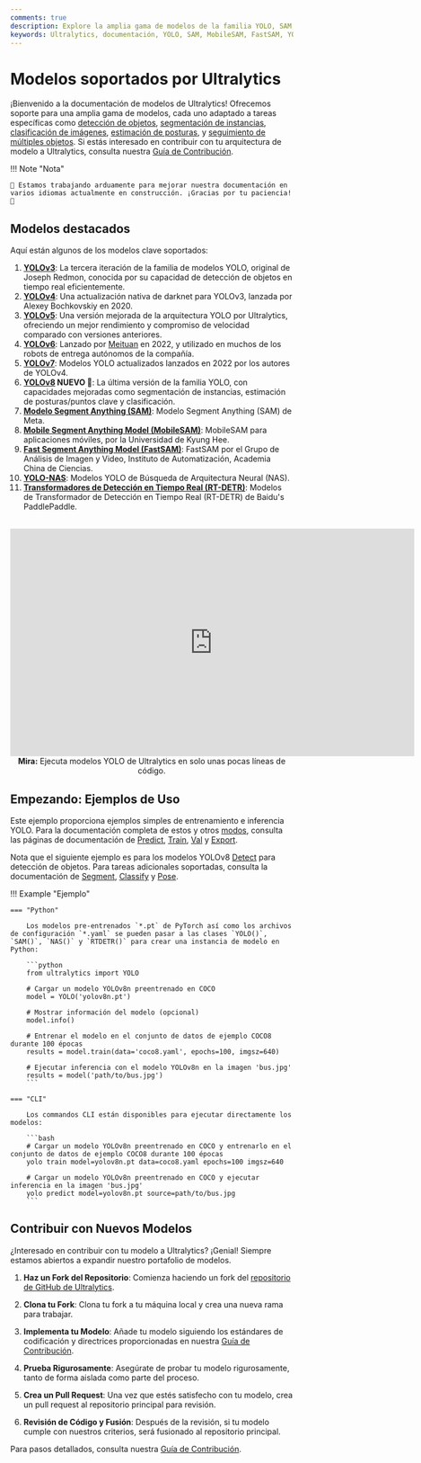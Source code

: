 ```yaml
---
comments: true
description: Explore la amplia gama de modelos de la familia YOLO, SAM, MobileSAM, FastSAM, YOLO-NAS y RT-DETR soportados por Ultralytics. Comienza con ejemplos para el uso tanto de CLI como de Python.
keywords: Ultralytics, documentación, YOLO, SAM, MobileSAM, FastSAM, YOLO-NAS, RT-DETR, modelos, arquitecturas, Python, CLI
---
```


# Modelos soportados por Ultralytics

¡Bienvenido a la documentación de modelos de Ultralytics! Ofrecemos soporte para una amplia gama de modelos, cada uno adaptado a tareas específicas como [detección de objetos](../tasks/detect.md), [segmentación de instancias](../tasks/segment.md), [clasificación de imágenes](../tasks/classify.md), [estimación de posturas](../tasks/pose.md), y [seguimiento de múltiples objetos](../modes/track.md). Si estás interesado en contribuir con tu arquitectura de modelo a Ultralytics, consulta nuestra [Guía de Contribución](../../help/contributing.md).

!!! Note "Nota"

    🚧 Estamos trabajando arduamente para mejorar nuestra documentación en varios idiomas actualmente en construcción. ¡Gracias por tu paciencia! 🙏

## Modelos destacados

Aquí están algunos de los modelos clave soportados:

1. **[YOLOv3](yolov3.md)**: La tercera iteración de la familia de modelos YOLO, original de Joseph Redmon, conocida por su capacidad de detección de objetos en tiempo real eficientemente.
2. **[YOLOv4](yolov4.md)**: Una actualización nativa de darknet para YOLOv3, lanzada por Alexey Bochkovskiy en 2020.
3. **[YOLOv5](yolov5.md)**: Una versión mejorada de la arquitectura YOLO por Ultralytics, ofreciendo un mejor rendimiento y compromiso de velocidad comparado con versiones anteriores.
4. **[YOLOv6](yolov6.md)**: Lanzado por [Meituan](https://about.meituan.com/) en 2022, y utilizado en muchos de los robots de entrega autónomos de la compañía.
5. **[YOLOv7](yolov7.md)**: Modelos YOLO actualizados lanzados en 2022 por los autores de YOLOv4.
6. **[YOLOv8](yolov8.md) NUEVO 🚀**: La última versión de la familia YOLO, con capacidades mejoradas como segmentación de instancias, estimación de posturas/puntos clave y clasificación.
7. **[Modelo Segment Anything (SAM)](sam.md)**: Modelo Segment Anything (SAM) de Meta.
8. **[Mobile Segment Anything Model (MobileSAM)](mobile-sam.md)**: MobileSAM para aplicaciones móviles, por la Universidad de Kyung Hee.
9. **[Fast Segment Anything Model (FastSAM)](fast-sam.md)**: FastSAM por el Grupo de Análisis de Imagen y Video, Instituto de Automatización, Academia China de Ciencias.
10. **[YOLO-NAS](yolo-nas.md)**: Modelos YOLO de Búsqueda de Arquitectura Neural (NAS).
11. **[Transformadores de Detección en Tiempo Real (RT-DETR)](rtdetr.md)**: Modelos de Transformador de Detección en Tiempo Real (RT-DETR) de Baidu's PaddlePaddle.

<p align="center">
  <br>
  <iframe width="720" height="405" src="https://www.youtube.com/embed/MWq1UxqTClU?si=nHAW-lYDzrz68jR0"
    title="Reproductor de video de YouTube" frameborder="0"
    allow="accelerometer; autoplay; clipboard-write; encrypted-media; gyroscope; picture-in-picture; web-share"
    allowfullscreen>
  </iframe>
  <br>
  <strong>Mira:</strong> Ejecuta modelos YOLO de Ultralytics en solo unas pocas líneas de código.
</p>

## Empezando: Ejemplos de Uso

Este ejemplo proporciona ejemplos simples de entrenamiento e inferencia YOLO. Para la documentación completa de estos y otros [modos](../modes/index.md), consulta las páginas de documentación de [Predict](../modes/predict.md), [Train](../modes/train.md), [Val](../modes/val.md) y [Export](../modes/export.md).

Nota que el siguiente ejemplo es para los modelos YOLOv8 [Detect](../tasks/detect.md) para detección de objetos. Para tareas adicionales soportadas, consulta la documentación de [Segment](../tasks/segment.md), [Classify](../tasks/classify.md) y [Pose](../tasks/pose.md).

!!! Example "Ejemplo"

    === "Python"

        Los modelos pre-entrenados `*.pt` de PyTorch así como los archivos de configuración `*.yaml` se pueden pasar a las clases `YOLO()`, `SAM()`, `NAS()` y `RTDETR()` para crear una instancia de modelo en Python:

        ```python
        from ultralytics import YOLO

        # Cargar un modelo YOLOv8n preentrenado en COCO
        model = YOLO('yolov8n.pt')

        # Mostrar información del modelo (opcional)
        model.info()

        # Entrenar el modelo en el conjunto de datos de ejemplo COCO8 durante 100 épocas
        results = model.train(data='coco8.yaml', epochs=100, imgsz=640)

        # Ejecutar inferencia con el modelo YOLOv8n en la imagen 'bus.jpg'
        results = model('path/to/bus.jpg')
        ```

    === "CLI"

        Los commandos CLI están disponibles para ejecutar directamente los modelos:

        ```bash
        # Cargar un modelo YOLOv8n preentrenado en COCO y entrenarlo en el conjunto de datos de ejemplo COCO8 durante 100 épocas
        yolo train model=yolov8n.pt data=coco8.yaml epochs=100 imgsz=640

        # Cargar un modelo YOLOv8n preentrenado en COCO y ejecutar inferencia en la imagen 'bus.jpg'
        yolo predict model=yolov8n.pt source=path/to/bus.jpg
        ```

## Contribuir con Nuevos Modelos

¿Interesado en contribuir con tu modelo a Ultralytics? ¡Genial! Siempre estamos abiertos a expandir nuestro portafolio de modelos.

1. **Haz un Fork del Repositorio**: Comienza haciendo un fork del [repositorio de GitHub de Ultralytics](https://github.com/ultralytics/ultralytics).

2. **Clona tu Fork**: Clona tu fork a tu máquina local y crea una nueva rama para trabajar.

3. **Implementa tu Modelo**: Añade tu modelo siguiendo los estándares de codificación y directrices proporcionadas en nuestra [Guía de Contribución](../../help/contributing.md).

4. **Prueba Rigurosamente**: Asegúrate de probar tu modelo rigurosamente, tanto de forma aislada como parte del proceso.

5. **Crea un Pull Request**: Una vez que estés satisfecho con tu modelo, crea un pull request al repositorio principal para revisión.

6. **Revisión de Código y Fusión**: Después de la revisión, si tu modelo cumple con nuestros criterios, será fusionado al repositorio principal.

Para pasos detallados, consulta nuestra [Guía de Contribución](../../help/contributing.md).
